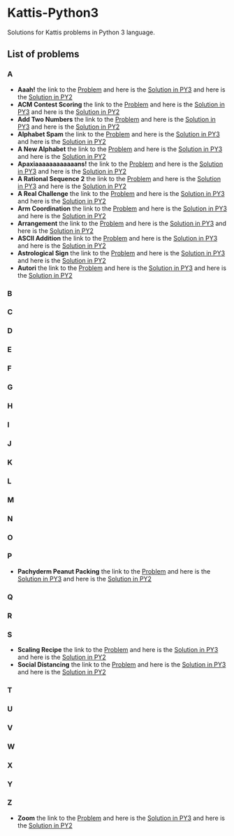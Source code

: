 # Kattis-Python3
Solutions for Kattis problems in Python 3 language.

## List of problems
### A
* **Aaah!** the link to the [Problem](https://open.kattis.com/problems/aaah) and here is the
[Solution in PY3](https://github.com/Hasan-Kalzi/Kattis-Python3/blob/main/src/Py3/Aaah.py) and here is the 
[Solution in PY2](https://github.com/Hasan-Kalzi/Kattis-Python3/blob/main/src/Py2/Aaah.py)
* **ACM Contest Scoring** the link to the [Problem](https://open.kattis.com/problems/acm) and here is the
[Solution in PY3](https://github.com/Hasan-Kalzi/Kattis-Python3/blob/main/src/Py3/ACM_Contest_Scoring.py) and here is the 
[Solution in PY2](https://github.com/Hasan-Kalzi/Kattis-Python3/blob/main/src/Py2/ACM_Contest_Scoring.py)
* **Add Two Numbers** the link to the [Problem](https://open.kattis.com/problems/addtwonumbers) and here is the
[Solution in PY3](https://github.com/Hasan-Kalzi/Kattis-Python3/blob/main/src/Py3/Add_Two_Numbers.py) and here is the 
[Solution in PY2](https://github.com/Hasan-Kalzi/Kattis-Python3/blob/main/src/Py2/Add_Two_Numbers.py)
* **Alphabet Spam** the link to the [Problem](https://open.kattis.com/problems/alphabetspam) and here is the
[Solution in PY3](https://github.com/Hasan-Kalzi/Kattis-Python3/blob/main/src/Py3/Alphabet_Spam.py) and here is the 
[Solution in PY2](https://github.com/Hasan-Kalzi/Kattis-Python3/blob/main/src/Py2/Alphabet_Spam.py)
* **A New Alphabet** the link to the [Problem](https://open.kattis.com/problems/anewalphabet) and here is the
[Solution in PY3](https://github.com/Hasan-Kalzi/Kattis-Python3/blob/main/src/Py3/A_New_Alphabet.py) and here is the 
[Solution in PY2](https://github.com/Hasan-Kalzi/Kattis-Python3/blob/main/src/Py2/A_New_Alphabet.py)
* **Apaxiaaaaaaaaaaaans!** the link to the [Problem](https://open.kattis.com/problems/apaxiaaans) and here is the
[Solution in PY3](https://github.com/Hasan-Kalzi/Kattis-Python3/blob/main/src/Py3/Apaxiaaaaaaaaaaaans.py) and here is the 
[Solution in PY2](https://github.com/Hasan-Kalzi/Kattis-Python3/blob/main/src/Py2/Apaxiaaaaaaaaaaaans.py)
* **A Rational Sequence 2** the link to the [Problem](https://open.kattis.com/problems/rationalsequence2) and here is the
[Solution in PY3](https://github.com/Hasan-Kalzi/Kattis-Python3/blob/main/src/Py3/A_Rational_Sequence_2.py) and here is the 
[Solution in PY2](https://github.com/Hasan-Kalzi/Kattis-Python3/blob/main/src/Py2/A_Rational_Sequence_2.py)
* **A Real Challenge** the link to the [Problem](https://open.kattis.com/problems/areal) and here is the
[Solution in PY3](https://github.com/Hasan-Kalzi/Kattis-Python3/blob/main/src/Py3/A_Real_Challenge.py) and here is the 
[Solution in PY2](https://github.com/Hasan-Kalzi/Kattis-Python3/blob/main/src/Py2/A_Real_Challenge.py)
* **Arm Coordination** the link to the [Problem](https://open.kattis.com/problems/armcoordination) and here is the
[Solution in PY3](https://github.com/Hasan-Kalzi/Kattis-Python3/blob/main/src/Py3/Arm_Coordination.py) and here is the 
[Solution in PY2](https://github.com/Hasan-Kalzi/Kattis-Python3/blob/main/src/Py2/Arm_Coordination.py)
* **Arrangement** the link to the [Problem](https://open.kattis.com/problems/upprodun) and here is the
[Solution in PY3](https://github.com/Hasan-Kalzi/Kattis-Python3/blob/main/src/Py3/Arrangement.py) and here is the 
[Solution in PY2](https://github.com/Hasan-Kalzi/Kattis-Python3/blob/main/src/Py2/Arrangement.py)
* **ASCII Addition** the link to the [Problem](https://open.kattis.com/problems/asciiaddition) and here is the
[Solution in PY3](https://github.com/Hasan-Kalzi/Kattis-Python3/blob/main/src/Py3/ASCII_Addition.py) and here is the 
[Solution in PY2](https://github.com/Hasan-Kalzi/Kattis-Python3/blob/main/src/Py2/ASCII_Addition.py)
* **Astrological Sign** the link to the [Problem](https://open.kattis.com/problems/astrologicalsign) and here is the
[Solution in PY3](https://github.com/Hasan-Kalzi/Kattis-Python3/blob/main/src/Py3/Astrological_Sign.py) and here is the 
[Solution in PY2](https://github.com/Hasan-Kalzi/Kattis-Python3/blob/main/src/Py2/Astrological_Sign.py)
* **Autori** the link to the [Problem](https://open.kattis.com/problems/autori) and here is the
[Solution in PY3](https://github.com/Hasan-Kalzi/Kattis-Python3/blob/main/src/Py3/Autori.py) and here is the 
[Solution in PY2](https://github.com/Hasan-Kalzi/Kattis-Python3/blob/main/src/Py2/Autori.py)
### B
### C
### D
### E
### F
### G
### H
### I
### J
### K
### L
### M
### N
### O
### P
* **Pachyderm Peanut Packing** the link to the [Problem](https://open.kattis.com/problems/pachydermpeanutpacking) and here is the
[Solution in PY3](https://github.com/Hasan-Kalzi/Kattis-Python3/blob/main/src/Py3/Pachyderm_Peanut_Packing.py) and here is the 
[Solution in PY2](https://github.com/Hasan-Kalzi/Kattis-Python3/blob/main/src/Py2/Pachyderm_Peanut_Packing.py)
### Q
### R
### S
* **Scaling Recipe** the link to the [Problem](https://open.kattis.com/problems/scalingrecipe)  and here is the
[Solution in PY3](https://github.com/Hasan-Kalzi/Kattis-Python3/blob/main/src/Py3/Scaling_Recipe.py) and here is the 
[Solution in PY2](https://github.com/Hasan-Kalzi/Kattis-Python3/blob/main/src/Py2/Scaling_Recipe.py)
* **Social Distancing** the link to the [Problem](https://open.kattis.com/problems/socialdistancing2)  and here is the
[Solution in PY3](https://github.com/Hasan-Kalzi/Kattis-Python3/blob/main/src/Py3/Social_Distancing.py) and here is the 
[Solution in PY2](https://github.com/Hasan-Kalzi/Kattis-Python3/blob/main/src/Py2/Social_Distancing.py)
### T
### U
### V
### W
### X
### Y
### Z
* **Zoom** the link to the [Problem](https://open.kattis.com/problems/zoom) and here is the
[Solution in PY3](https://github.com/Hasan-Kalzi/Kattis-Python3/blob/main/src/Py3/Zoom.py) and here is the 
[Solution in PY2](https://github.com/Hasan-Kalzi/Kattis-Python3/blob/main/src/Py2/Zoom.py)

